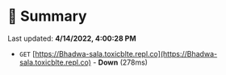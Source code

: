 # 📖 Summary
Last updated: **4/14/2022, 4:00:28 PM**

- `GET` [https://Bhadwa-sala.toxicblte.repl.co](https://Bhadwa-sala.toxicblte.repl.co) - **Down** (278ms)
